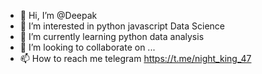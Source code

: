 - 👋 Hi, I’m @Deepak
- 👀 I’m interested in python javascript Data Science
- 🌱 I’m currently learning python data analysis
- 💞️ I’m looking to collaborate on ...
- 📫 How to reach me telegram https://t.me/night_king_47

<!---
Hitman-0047/Hitman-0047 is a ✨ special ✨ repository because its `README.md` (this file) appears on your GitHub profile.
You can click the Preview link to take a look at your changes.
--->
